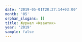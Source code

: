 ```yaml
---
date: '2019-05-01T20:27:14+03:00'
month: '05'
orphan_slogans: []
title: Журнал «Квантик»
year: '2019'
sample: false
---
```

